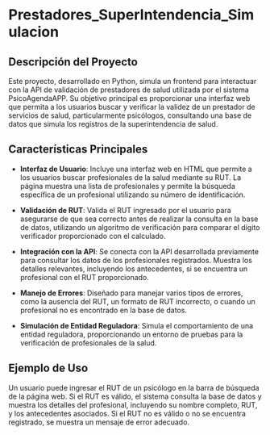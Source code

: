 # Prestadores_SuperIntendencia_Simulacion

## Descripción del Proyecto

Este proyecto, desarrollado en Python, simula un frontend para interactuar con la API de validación de prestadores de salud utilizada por el sistema PsicoAgendaAPP. Su objetivo principal es proporcionar una interfaz web que permita a los usuarios buscar y verificar la validez de un prestador de servicios de salud, particularmente psicólogos, consultando una base de datos que simula los registros de la superintendencia de salud.

## Características Principales

- **Interfaz de Usuario**: Incluye una interfaz web en HTML que permite a los usuarios buscar profesionales de la salud mediante su RUT. La página muestra una lista de profesionales y permite la búsqueda específica de un profesional utilizando su número de identificación.

- **Validación de RUT**: Valida el RUT ingresado por el usuario para asegurarse de que sea correcto antes de realizar la consulta en la base de datos, utilizando un algoritmo de verificación para comparar el dígito verificador proporcionado con el calculado.

- **Integración con la API**: Se conecta con la API desarrollada previamente para consultar los datos de los profesionales registrados. Muestra los detalles relevantes, incluyendo los antecedentes, si se encuentra un profesional con el RUT proporcionado.

- **Manejo de Errores**: Diseñado para manejar varios tipos de errores, como la ausencia del RUT, un formato de RUT incorrecto, o cuando un profesional no es encontrado en la base de datos.

- **Simulación de Entidad Reguladora**: Simula el comportamiento de una entidad reguladora, proporcionando un entorno de pruebas para la verificación de profesionales de la salud.

## Ejemplo de Uso

Un usuario puede ingresar el RUT de un psicólogo en la barra de búsqueda de la página web. Si el RUT es válido, el sistema consulta la base de datos y muestra los detalles del profesional, incluyendo su nombre completo, RUT, y los antecedentes asociados. Si el RUT no es válido o no se encuentra registrado, se muestra un mensaje de error adecuado.
